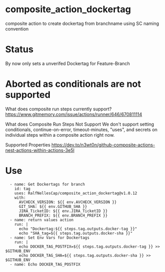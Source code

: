 # composite_action_dockertag
composite action to create dockertag from branchname using SC naming convention

# Status
By now only sets a unverifed Dockertag for Feature-Branch 

# Aborted as conditionals are not supported

What does composite run steps currently support?
https://www.gitmemory.com/issue/actions/runner/646/670811114

What does Composite Run Steps Not Support
We don't support setting conditionals, continue-on-error, timeout-minutes, "uses", and secrets on individual steps within a composite action right now.

Supported Properties
https://dev.to/n3wt0n/github-composite-actions-nest-actions-within-actions-3e5l

# Use
      - name: Get Dockertags for branch
        id: tag
        uses: RalfNellesCap/composite_action_dockertag@v1.0.12
        with:
          AVCHECK_VERSION: ${{ env.AVCHECK_VERSION }}
          GIT_SHA: ${{ env.GITHUB_SHA }}
          JIRA_TicketID: ${{ env.JIRA_TicketID }}
          BRANCH_PREFIX: ${{ env.BRANCH_PREFIX }}
      - name: return values action
        run: |
          echo "Dockertag:${{ steps.tag.outputs.docker-tag }}"
          echo "SHA_tag=${{ steps.tag.outputs.docker-sha }}"
      - name: Set Env Vars for Dockertags
        run: |
          echo DOCKER_TAG_POSTFIX=${{ steps.tag.outputs.docker-tag }} >> $GITHUB_ENV
          echo DOCKER_TAG_SHA=${{ steps.tag.outputs.docker-sha }} >> $GITHUB_ENV
      - name: Echo DOCKER_TAG_POSTFIX
